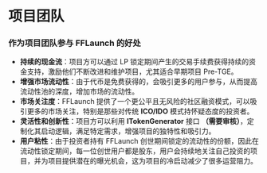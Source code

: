 # 项目团队

### **作为项目团队参与 FFLaunch 的好处**

* **持续的现金流**：项目方可以通过 LP 锁定期间产生的交易手续费获得持续的资金支持，激励他们不断改进和维护项目，尤其适合早期项目 Pre-TGE。
* **增强市场流动性**：由于代币是免费获得的，会吸引更多的用户参与，从而提高流动性池的深度，增加市场的流动性。
* **市场关注度**：FFLaunch 提供了一个更公平且无风险的社区融资模式，可以吸引更多的市场关注，特别是那些对传统 **ICO/IDO** 模式持怀疑态度的投资者。
* **灵活性和创新性**：项目方可以利用 **ITokenGenerator** 接口 **（需要审核）**，定制化其启动逻辑，满足特定需求，增强项目的独特性和吸引力。
* **用户粘性**：由于投资者持有 FFLaunch 创世期间锁定的流动性的份额，因此在流动性锁定期间，每一位创世用户都是股东，用户会持续地关注自己投资的项目，并为项目提供潜在的曝光机会，这为项目的冷启动减少了很多运营阻力。
